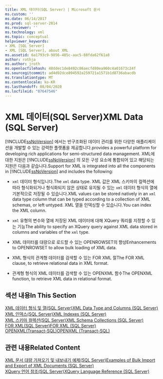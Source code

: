 ```yaml
---
title: XML 데이터(SQL Server) | Microsoft 문서
ms.custom: ''
ms.date: 06/14/2017
ms.prod: sql-server-2014
ms.reviewer: ''
ms.technology: xml
ms.topic: conceptual
helpviewer_keywords:
- XML [SQL Server]
- XML [SQL Server], about XML
ms.assetid: 6a1793c9-9856-485c-aac5-88fda62f61a8
author: rothja
ms.author: jroth
ms.openlocfilehash: 48ddec1de8492c86aecfd80ea960c4a01673c24f
ms.sourcegitcommit: ad4d92dce894592a259721a1571b1d8736abacdb
ms.translationtype: MT
ms.contentlocale: ko-KR
ms.lasthandoff: 08/04/2020
ms.locfileid: "87647546"
---
```

# <a name="xml-data-sql-server"></a><span data-ttu-id="28035-102">XML 데이터(SQL Server)</span><span class="sxs-lookup"><span data-stu-id="28035-102">XML Data (SQL Server)</span></span>
  [!INCLUDE[ssNoVersion](../../includes/ssnoversion-md.md)] <span data-ttu-id="28035-103">에서는 반구조화된 데이터 관리를 위한 다양한 애플리케이션을 개발할 수 있는 강력한 플랫폼을 제공합니다.</span><span class="sxs-lookup"><span data-stu-id="28035-103">provides a powerful platform for developing rich applications for semi-structured data management.</span></span> <span data-ttu-id="28035-104">XML에 대한 지원은 [!INCLUDE[ssNoVersion](../../includes/ssnoversion-md.md)] 의 모든 구성 요소에 통합되어 있고 해당되는 지원은 다음과 같습니다.</span><span class="sxs-lookup"><span data-stu-id="28035-104">Support for XML is integrated into all the components in [!INCLUDE[ssNoVersion](../../includes/ssnoversion-md.md)] and includes the following:</span></span>  
  
-   <span data-ttu-id="28035-105">`xml` 데이터 형식입니다.</span><span class="sxs-lookup"><span data-stu-id="28035-105">The `xml` data type.</span></span> <span data-ttu-id="28035-106">XML 값은 XML 스키마의 컬렉션에 따라 형식화되거나 형식화되지 않은 상태로 유지될 수 있는 `xml` 데이터 형식의 열에 기본적으로 저장될 수 있습니다.</span><span class="sxs-lookup"><span data-stu-id="28035-106">XML values can be stored natively in an `xml` data type column that can be typed according to a collection of XML schemas, or left untyped.</span></span> <span data-ttu-id="28035-107">XML 열을 인덱싱할 수 있습니다.</span><span class="sxs-lookup"><span data-stu-id="28035-107">You can index the XML column.</span></span>  
  
-   <span data-ttu-id="28035-108">`xml` 유형의 변수와 열에 저장된 XML 데이터에 대해 XQuery 쿼리를 지정할 수 있는 기능</span><span class="sxs-lookup"><span data-stu-id="28035-108">The ability to specify an XQuery query against XML data stored in columns and variables of the `xml` type.</span></span>  
  
-   <span data-ttu-id="28035-109">XML 데이터를 대량으로 로드할 수 있는 OPENROWSET의 향상</span><span class="sxs-lookup"><span data-stu-id="28035-109">Enhancements to OPENROWSET to allow bulk loading of XML data.</span></span>  
  
-   <span data-ttu-id="28035-110">XML 형식의 관계형 데이터를 검색할 수 있는 FOR XML 절</span><span class="sxs-lookup"><span data-stu-id="28035-110">The FOR XML clause, to retrieve relational data in XML format.</span></span>  
  
-   <span data-ttu-id="28035-111">관계형 형식의 XML 데이터를 검색할 수 있는 OPENXML 함수</span><span class="sxs-lookup"><span data-stu-id="28035-111">The OPENXML function, to retrieve XML data in relational format.</span></span>  
  
## <a name="in-this-section"></a><span data-ttu-id="28035-112">섹션 내용</span><span class="sxs-lookup"><span data-stu-id="28035-112">In This Section</span></span>  
 [<span data-ttu-id="28035-113">XML 데이터 형식 및 열&#40;SQL Server&#41;</span><span class="sxs-lookup"><span data-stu-id="28035-113">XML Data Type and Columns &#40;SQL Server&#41;</span></span>](xml-data-type-and-columns-sql-server.md)  
 [<span data-ttu-id="28035-114">XML 인덱스&#40;SQL Server&#41;</span><span class="sxs-lookup"><span data-stu-id="28035-114">XML Indexes &#40;SQL Server&#41;</span></span>](xml-indexes-sql-server.md)  
 [<span data-ttu-id="28035-115">XML 스키마 컬렉션&#40;SQL Server&#41;</span><span class="sxs-lookup"><span data-stu-id="28035-115">XML Schema Collections &#40;SQL Server&#41;</span></span>](xml-schema-collections-sql-server.md)  
 [<span data-ttu-id="28035-116">FOR XML&#40;SQL Server&#41;</span><span class="sxs-lookup"><span data-stu-id="28035-116">FOR XML &#40;SQL Server&#41;</span></span>](for-xml-sql-server.md)  
 [<span data-ttu-id="28035-117">OPENXML&#40;Transact-SQL&#41;</span><span class="sxs-lookup"><span data-stu-id="28035-117">OPENXML &#40;Transact-SQL&#41;</span></span>](/sql/t-sql/functions/openxml-transact-sql)  
  
## <a name="related-content"></a><span data-ttu-id="28035-118">관련 내용</span><span class="sxs-lookup"><span data-stu-id="28035-118">Related Content</span></span>  
 [<span data-ttu-id="28035-119">XML 문서 대량 가져오기 및 내보내기 예제&#40;SQL Server&#41;</span><span class="sxs-lookup"><span data-stu-id="28035-119">Examples of Bulk Import and Export of XML Documents &#40;SQL Server&#41;</span></span>](../import-export/examples-of-bulk-import-and-export-of-xml-documents-sql-server.md)  
 [<span data-ttu-id="28035-120">XQuery 언어 참조&#40;SQL Server&#41;</span><span class="sxs-lookup"><span data-stu-id="28035-120">XQuery Language Reference &#40;SQL Server&#41;</span></span>](/sql/xquery/xquery-language-reference-sql-server)  
  
